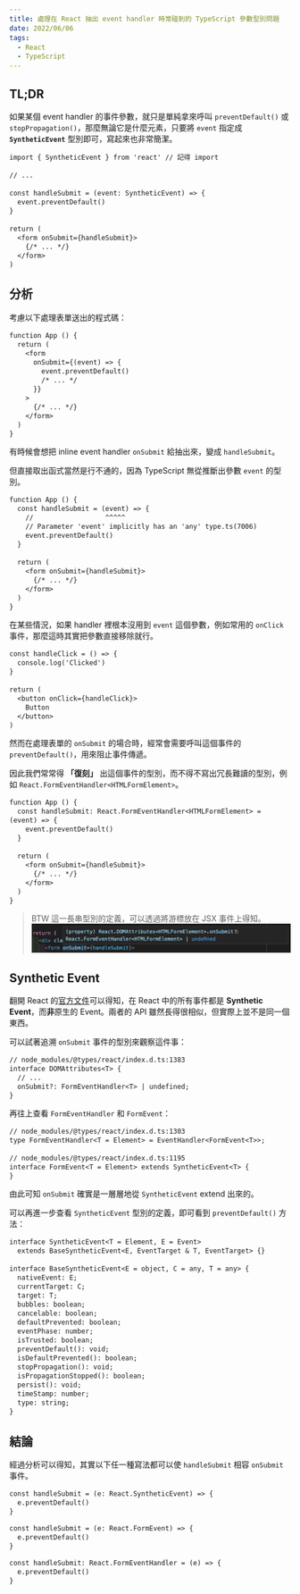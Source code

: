 ```yaml
---
title: 處理在 React 抽出 event handler 時常碰到的 TypeScript 參數型別問題
date: 2022/06/06
tags:
  - React
  - TypeScript
---
```



## TL;DR

如果某個 event handler 的事件參數，就只是單純拿來呼叫 `preventDefault()` 或 `stopPropagation()`，那麼無論它是什麼元素，只要將 `event` 指定成 **`SyntheticEvent`** 型別即可，寫起來也非常簡潔。

```tsx
import { SyntheticEvent } from 'react' // 記得 import

// ...

const handleSubmit = (event: SyntheticEvent) => {
  event.preventDefault()
}

return (
  <form onSubmit={handleSubmit}>
    {/* ... */}
  </form>
)
```

## 分析

考慮以下處理表單送出的程式碼：

```tsx
function App () {
  return (
    <form
      onSubmit={(event) => {
        event.preventDefault()
        /* ... */
      }}
    >
      {/* ... */}
    </form>
  )
}
```

有時候會想把 inline event handler `onSubmit` 給抽出來，變成 `handleSubmit`。

但直接取出函式當然是行不通的，因為 TypeScript 無從推斷出參數 `event` 的型別。

```tsx
function App () {
  const handleSubmit = (event) => {
    //                  ^^^^^
    // Parameter 'event' implicitly has an 'any' type.ts(7006)
    event.preventDefault()
  }

  return (
    <form onSubmit={handleSubmit}>
      {/* ... */}
    </form>
  )
}
```

在某些情況，如果 handler 裡根本沒用到 `event` 這個參數，例如常用的 `onClick` 事件，那麼這時其實把參數直接移除就行。

```tsx
const handleClick = () => {
  console.log('Clicked')
}

return (
  <button onClick={handleClick}>
    Button
  </button>
)
```

然而在處理表單的 `onSubmit` 的場合時，經常會需要呼叫這個事件的 `preventDefault()`，用來阻止事件傳遞。

因此我們常常得 **「復刻」** 出這個事件的型別，而不得不寫出冗長難讀的型別，例如 `React.FormEventHandler<HTMLFormElement>`。

```tsx
function App () {
  const handleSubmit: React.FormEventHandler<HTMLFormElement> = (event) => {
    event.preventDefault()
  }

  return (
    <form onSubmit={handleSubmit}>
      {/* ... */}
    </form>
  )
}
```

> BTW 這一長串型別的定義，可以透過將游標放在 JSX 事件上得知。
> ![](../../assets/img/post/react-handler-type/hover-type.png)

## Synthetic Event

翻開 React 的[官方文件](https://zh-hant.reactjs.org/docs/events.html)可以得知，在 React 中的所有事件都是 **Synthetic Event**，而**非**原生的 Event。兩者的 API 雖然長得很相似，但實際上並不是同一個東西。

可以試著追溯 `onSubmit` 事件的型別來觀察這件事：

```tsx
// node_modules/@types/react/index.d.ts:1383
interface DOMAttributes<T> {
  // ...
  onSubmit?: FormEventHandler<T> | undefined;
}
```

再往上查看 `FormEventHandler` 和 `FormEvent`：

```tsx
// node_modules/@types/react/index.d.ts:1303
type FormEventHandler<T = Element> = EventHandler<FormEvent<T>>;

// node_modules/@types/react/index.d.ts:1195
interface FormEvent<T = Element> extends SyntheticEvent<T> {
}
```

由此可知 `onSubmit` 確實是一層層地從 `SyntheticEvent` extend 出來的。

可以再進一步查看 `SyntheticEvent` 型別的定義，即可看到 `preventDefault()` 方法：

```tsx
interface SyntheticEvent<T = Element, E = Event>
  extends BaseSyntheticEvent<E, EventTarget & T, EventTarget> {}

interface BaseSyntheticEvent<E = object, C = any, T = any> {
  nativeEvent: E;
  currentTarget: C;
  target: T;
  bubbles: boolean;
  cancelable: boolean;
  defaultPrevented: boolean;
  eventPhase: number;
  isTrusted: boolean;
  preventDefault(): void;
  isDefaultPrevented(): boolean;
  stopPropagation(): void;
  isPropagationStopped(): boolean;
  persist(): void;
  timeStamp: number;
  type: string;
}
```

## 結論

經過分析可以得知，其實以下任一種寫法都可以使 `handleSubmit` 相容 `onSubmit` 事件。

```tsx
const handleSubmit = (e: React.SyntheticEvent) => {
  e.preventDefault()
}
```

```tsx
const handleSubmit = (e: React.FormEvent) => {
  e.preventDefault()
}
```

```tsx
const handleSubmit: React.FormEventHandler = (e) => {
  e.preventDefault()
}
```
